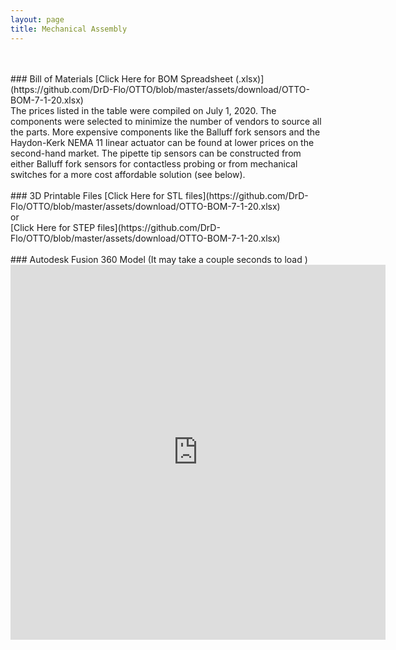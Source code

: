 ```yaml
---
layout: page
title: Mechanical Assembly
---
```


<br>
<br>
### <i class="far fa-scroll"></i> Bill of Materials
[Click Here for BOM Spreadsheet (.xlsx)](https://github.com/DrD-Flo/OTTO/blob/master/assets/download/OTTO-BOM-7-1-20.xlsx)
<br>
The prices listed in the table were compiled on July 1, 2020. The components were selected to minimize the number of vendors to source all the parts. More expensive components like the Balluff fork sensors and the Haydon-Kerk NEMA 11 linear actuator can be found at lower prices on the second-hand market. The pipette tip sensors can be constructed from either Balluff fork sensors for contactless probing or from mechanical switches for a more cost affordable solution (see below).

<br>
<br>
### <i class="fas fa-cubes"></i> 3D Printable Files
[Click Here for STL files](https://github.com/DrD-Flo/OTTO/blob/master/assets/download/OTTO-BOM-7-1-20.xlsx)
<br>
or
<br>
[Click Here for STEP files](https://github.com/DrD-Flo/OTTO/blob/master/assets/download/OTTO-BOM-7-1-20.xlsx)

<br>
<br>
### <i class="fas fa-cube"></i> Autodesk Fusion 360 Model 
(It may take a couple seconds to load <i class="fad fa-spinner"></i>)
<iframe src="https://myhub.autodesk360.com/ue2df3503/shares/public/SH56a43QTfd62c1cd96832754d64d89c2831?mode=embed" width="600" height="600" allowfullscreen="true" webkitallowfullscreen="true" mozallowfullscreen="true"  frameborder="0"></iframe>
